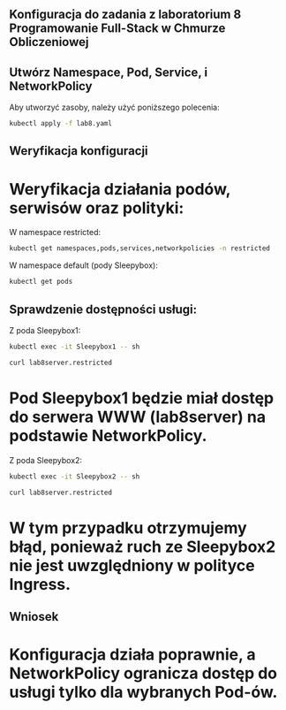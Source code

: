 ## Konfiguracja do zadania z laboratorium 8 Programowanie Full-Stack w Chmurze Obliczeniowej

## Utwórz Namespace, Pod, Service, i NetworkPolicy

Aby utworzyć zasoby, należy użyć poniższego polecenia:

```bash
kubectl apply -f lab8.yaml
```

## Weryfikacja konfiguracji

# Weryfikacja działania podów, serwisów oraz polityki:

W namespace restricted:
```bash
kubectl get namespaces,pods,services,networkpolicies -n restricted
```
W namespace default (pody Sleepybox):
```bash
kubectl get pods
```

## Sprawdzenie dostępności usługi:

Z poda Sleepybox1:
```bash
kubectl exec -it Sleepybox1 -- sh
```
```bash
curl lab8server.restricted
```

# Pod Sleepybox1 będzie miał dostęp do serwera WWW (lab8server) na podstawie NetworkPolicy. 

Z poda Sleepybox2:
```bash
kubectl exec -it Sleepybox2 -- sh
```
```bash
curl lab8server.restricted
```

# W tym przypadku otrzymujemy błąd, ponieważ ruch ze Sleepybox2 nie jest uwzględniony w polityce Ingress.

## Wniosek

# Konfiguracja działa poprawnie, a NetworkPolicy ogranicza dostęp do usługi tylko dla wybranych Pod-ów.
